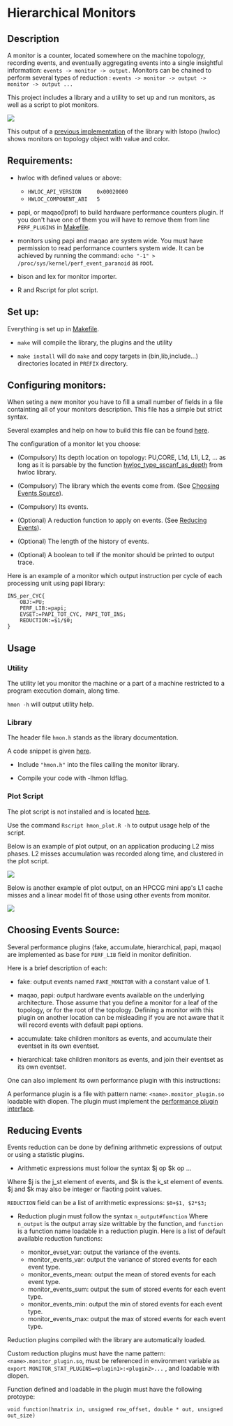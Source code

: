 # Hierarchical Monitors

## Description

A monitor is a counter, located somewhere on the machine topology, recording events, and eventually aggregating 
events into a single insightful information: `events -> monitor -> output.`
Monitors can be chained to perform several types of reduction : `events -> monitor -> output -> monitor -> output ...`

This project includes a library and a utility to set up and run monitors, as well as a script to plot monitors.

![](E5-2650.png?raw=true)

This output of a [previous implementation](https://github.com/NicolasDenoyelle/dynamic_lstopo) of the library with lstopo (hwloc) shows monitors on topology object with value and color.

## Requirements:

* hwloc with defined values or above: 
  * `HWLOC_API_VERSION     0x00020000`
  * `HWLOC_COMPONENT_ABI   5`
* papi, or maqao(lprof) to build hardware performance counters plugin.
If you don't have one of them you will have to remove them from line `PERF_PLUGINS` in [Makefile](./src/Makefile).

* monitors using papi and maqao are system wide.
You must have permission to read performance counters system wide. 
It can be achieved by running the command: `echo "-1" > /proc/sys/kernel/perf_event_paranoid` as root.

* bison and lex for monitor importer.

* R and Rscript for plot script.

## Set up:

Everything is set up in [Makefile](./src/Makefile).

* `make` will compile the library, the plugins and the utility

* `make install` will do `make` and copy targets in (bin,lib,include...) directories located in `PREFIX` directory.

## Configuring monitors:

When seting a new monitor you have to fill a small number of fields in a file containting all of your monitors description.
This file has a simple but strict syntax.

Several examples and help on how to build this file can be found [here](./example/example_monitor).


The configuration of a monitor let you choose: 
* (Compulsory) Its depth location on topology: PU,CORE, L1d, L1i, L2, ...
  as long as it is parsable by the function [hwloc_type_sscanf_as_depth](https://github.com/open-mpi/hwloc/blob/master/hwloc/traversal.c#L320) from hwloc library.

* (Compulsory) The library which the events come from. (See [Choosing Events Source](#choosing-events-source)).

* (Compulsory) Its events.

* (Optional) A reduction function to apply on events. (See [Reducing Events](#reducing-events)).

* (Optional) The length of the history of events.

* (Optional) A boolean to tell if the monitor should be printed to output trace.

Here is an example of a monitor which output instruction per cycle of each processing unit using papi library:

```
INS_per_CYC{
	OBJ:=PU;
	PERF_LIB:=papi;	
	EVSET:=PAPI_TOT_CYC, PAPI_TOT_INS;
	REDUCTION:=$1/$0;
}
```
## Usage

### Utility
The utility let you monitor the machine or a part of a machine restricted to a program execution domain, along time.

`hmon -h` will output utility help.

### Library
The header file `hmon.h` stands as the library documentation.

A code snippet is given [here](example/test.c).

* Include `"hmon.h"` into the files calling the monitor library.

* Compile your code with -lhmon ldflag.

### Plot Script

The plot script is not installed and is located [here](utils/hmon_plot.R).

Use the command `Rscript hmon_plot.R -h` to output usage help of the script.

Below is an example of plot output, on an application producing L2 miss phases.
L2 misses accumulation was recorded along time, and clustered in the plot script.

![](./utils/L2_miss.out.png?raw=true)

Below is another example of plot output, on an HPCCG mini app's L1 cache misses and a linear model fit of those using other events from monitor.

![](./utils/hpccg_200_200_200-0.png?raw=true)

## Choosing Events Source:

Several performance plugins (fake, accumulate, hierarchical, papi, maqao) are implemented as base for `PERF_LIB` field in monitor
definition.

Here is a brief description of each:

* fake: output events named `FAKE_MONITOR` with a constant value of 1.

* maqao, papi: output hardware events available on the underlying architecture. Those assume that you define a monitor for a leaf
  of the topology, or for the root of the topology. Defining a monitor with this plugin on another location can
  be misleading if you are not aware that it will record events with default papi options.

* accumulate: take children monitors as events, and accumulate their eventset in its own eventset.

* hierarchical: take children monitors as events, and join their eventset as its own eventset.

One can also implement its own performance plugin with this instructions:

A performance plugin is a file with pattern name: `<name>.monitor_plugin.so` loadable with dlopen.
The plugin must implement the [performance plugin interface](./src/plugins/performance_interface.h).

## Reducing Events
Events reduction can be done by defining arithmetic expressions of output or using a statistic plugins.

* Arithmetic expressions must follow the syntax $j op $k op ...

Where $j is the j_st element of events, and $k is the k_st element of events.
$j and $k may also be integer or flaoting point values.

`REDUCTION` field can be a list of arrithmetic expressions: `$0+$1, $2*$3;`

* Reduction plugin must follow the syntax `n_output#function`
Where `n_output` is the output array size writtable by the function, and `function` is a function name loadable in a reduction plugin. Here is a list of default available reduction functions:

  * monitor_evset_var: output the variance of the events.
  * monitor_events_var: output the variance of stored events for each event type.
  * monitor_events_mean: output the mean of stored events for each event type.
  * monitor_events_sum: output the sum of stored events for each event type.
  * monitor_events_min: output the min of stored events for each event type.
  * monitor_events_max: output the max of stored events for each event type.

Reduction plugins compiled with the library are automatically loaded.

Custom reduction plugins must have the name pattern: `<name>.monitor_plugin.so`,
must be referenced in environment variable as `export MONITOR_STAT_PLUGINS=<plugin1>:<plugin2>...` ,
and loadable with dlopen.

Function defined and loadable in the plugin must have the following protoype:

`void function(hmatrix in, unsigned row_offset, double * out, unsigned out_size)`

